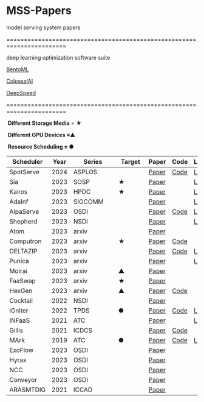 # MSS-Papers
model serving system papers

=======================================================================

deep learning optimization software suite

  [BentoML](https://github.com/bentoml/BentoML)

  [ColossalAI](https://github.com/hpcaitech/ColossalAI)

  [DeepSpeed](https://github.com/microsoft/DeepSpeed)



=======================================================================

​	**Different Storage Media** = ★   

​	**Different GPU Devices =▲**     

​	**Resource Scheduling = ●**

| **Scheduler** | Year | **Series** | Target | **Paper**                                                    | **Code**                                             | Link                                                         | Reporter |
| ------------- | ---- | ---------- | ------------------------------------------------------------ | ---------------------------------------------------- | ------------------------------------------------------------ | -------- | ------------- |
| SpotServe     | 2024 | ASPLOS     |      | [Paper](https://arxiv.org/pdf/2311.15566.pdf)                | [Code](https://github.com/Hsword/SpotServe)          | [Link](https://blog.csdn.net/qq_51802743/article/details/135731064?spm=1001.2014.3001.5502) | XiaoKai  |
| Sia | 2023 | SOSP | ★ | [Paper](https://dl.acm.org/doi/pdf/10.1145/3600006.3613175)  |  | [Link](https://blog.csdn.net/qq_51802743/article/details/135838274?spm=1001.2014.3001.5502) | XiaoKai |
| Kairos | 2023 | HPDC | ★ | [Paper](https://dl.acm.org/doi/pdf/10.1145/3588195.3592997) |  | [Link](https://blog.csdn.net/qq_51802743/article/details/135731160?spm=1001.2014.3001.5502) | XiaoKai |
| AdaInf | 2023 | SIGCOMM | | [Paper](https://dl.acm.org/doi/pdf/10.1145/3603269.3604830) |  | [Link](https://blog.csdn.net/qq_51802743/article/details/135627306?spm=1001.2014.3001.5501) | XiaoKai |
| AlpaServe     | 2023 | OSDI       |        | [Paper](https://www.usenix.org/system/files/osdi23-li-zhuohan.pdf) | [Code](https://github.com/alpa-projects/mms)         | [Link](https://blog.csdn.net/qq_51802743/article/details/135838483) | XiaoKai |
| Shepherd      | 2023 | NSDI       |        | [Paper](https://www.usenix.org/system/files/nsdi23-zhang-hong.pdf) |                                                      | [Link](https://blog.csdn.net/qq_51802743/article/details/135838596?spm=1001.2014.3001.5502) | XiaoKai  |
| Atom          | 2023 | arxiv      |       | [Paper](https://arxiv.org/pdf/2310.19102.pdf)                |                                                      |                                                              | XiaoKai  |
| Computron     | 2023 | arxiv      | ★     | [Paper](https://arxiv.org/pdf/2306.13835.pdf)                | [Code](https://github.com/dlzou/computron)           |                                                              | XiaoKai  |
| DELTAZIP      | 2023 | arxiv      |       | [Paper](https://arxiv.org/pdf/2312.05215.pdf)                | [Code](https://github.com/eth-easl/deltazip)         | [Link](https://blog.csdn.net/qq_51802743/article/details/135395199) | XiaoKai  |
| Punica        | 2023 | arxiv      |       | [Paper](https://arxiv.org/pdf/2310.18547.pdf)                |                                                      | [Link](https://blog.csdn.net/qq_51802743/article/details/135838710?spm=1001.2014.3001.5501) | XiaoKai  |
| Moirai | 2023 | arxiv | ▲ | [Paper](https://arxiv.org/pdf/2312.04025.pdf) | |  | XiaoKai |
| FaaSwap | 2023 | arxiv | ★ | [Paper](https://arxiv.org/pdf/2306.03622.pdf) | | | Xiaokai |
| HexGen | 2023 | arxiv | ▲ | [Paper](https://arxiv.org/pdf/2311.11514.pdf) | [Code](https://github.com/Relaxed-System-Lab/HexGen) | | XiaoKai |
| Cocktail | 2022 | NSDI |  | [Paper](https://www.usenix.org/system/files/nsdi22-paper-gunasekaran.pdf) | |  | XiaoKai |
| iGniter | 2022 | TPDS | ● | [Paper](https://arxiv.org/pdf/2211.01713.pdf) | [Code](https://github.com/icloud-ecnu/igniter) | [Link](https://blog.csdn.net/qq_51802743/article/details/135838749?spm=1001.2014.3001.5501) | XiaoKai |
| INFaaS | 2021 | ATC |  | [Paper](https://www.usenix.org/system/files/atc21-romero.pdf) | | [Link](https://blog.csdn.net/qq_51802743/article/details/135838932?spm=1001.2014.3001.5502) | XiaoKai |
| Gillis        | 2021 | ICDCS      |       | [Paper](https://www.cse.ust.hk/~weiwa/papers/gillis-icdcs21.pdf) | [Code](https://github.com/MincYu/gillis-open-source) |                                                              | XiaoKai  |
| MArk          | 2019 | ATC  | ●    | [Paper](https://www.usenix.org/system/files/atc19-zhang-chengliang.pdf) | [Code](https://github.com/marcoszh/MArk-Project)     | [Link](https://blog.csdn.net/qq_51802743/article/details/135838859?spm=1001.2014.3001.5502) | XiaoKai  |
| ExoFlow       | 2023 | OSDI      |       | [Paper](https://www.usenix.org/system/files/osdi23-zhuang.pdf)|                                                      |                                                               | hzq|
| Hyrax         | 2023 | OSDI　　　　| 　　　　| [Paper](https://www.usenix.org/system/files/osdi23-lyu.pdf)  |                                                      |                                                               | hzq|
| NCC           | 2023 | OSDI　　　　| 　　　　| [Paper](https://www.usenix.org/system/files/osdi23-lu.pdf)   |                                                      |                                                               | hzq|
| Conveyor      | 2023 | OSDI　　　　| 　　　　| [Paper](https://www.usenix.org/system/files/osdi23-grubic.pdf)   |                                                  |                                                               | hzq|
| ARASMTDIG | 2021 | ICCAD |  | [Paper](https://arxiv.org/pdf/2111.14255.pdf) |                |                                                               | hzq|


